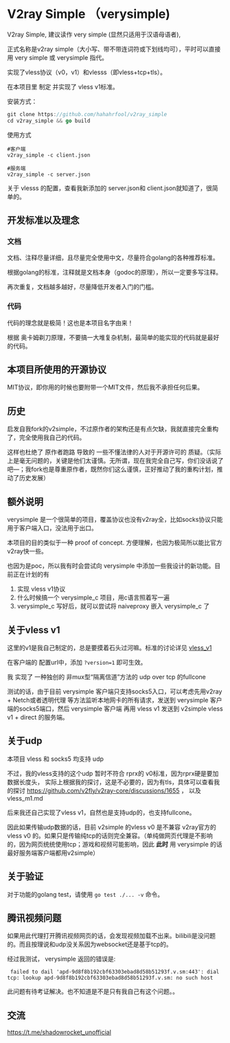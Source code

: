 # V2ray Simple （verysimple)

V2ray Simple,  建议读作 very simple (显然只适用于汉语母语者), 

正式名称是v2ray simple（大小写、带不带连词符或下划线均可），平时可以直接用 very simple 或 verysimple 指代。

实现了vless协议（v0，v1）和vlesss（即vless+tcp+tls）。

在本项目里 制定 并实现了 vless v1标准。


安装方式：

```go
git clone https://github.com/hahahrfool/v2ray_simple
cd v2ray_simple && go build
```

使用方式

```
#客户端
v2ray_simple -c client.json

#服务端
v2ray_simple -c server.json
```

关于 vlesss 的配置，查看我新添加的 server.json和 client.json就知道了，很简单的。

## 开发标准以及理念

### 文档

文档、注释尽量详细，且尽量完全使用中文，尽量符合golang的各种推荐标准。

根据golang的标准，注释就是文档本身（godoc的原理），所以一定要多写注释。

再次重复，文档越多越好，尽量降低开发者入门的门槛。

### 代码

代码的理念就是极简！这也是本项目名字由来！

根据 奥卡姆剃刀原理，不要搞一大堆复杂机制，最简单的能实现的代码就是最好的代码。


## 本项目所使用的开源协议

MIT协议，即你用的时候也要附带一个MIT文件，然后我不承担任何后果。

## 历史

启发自我fork的v2simple，不过原作者的架构还是有点欠缺，我就直接完全重构了，完全使用我自己的代码。

这样也杜绝了 原作者跑路 导致的 一些不懂法律的人对于开源许可的 质疑。（实际上是毫无问题的，关键是他们太谨慎。无所谓，现在我完全自己写，你们没话说了吧—；我fork也是尊重原作者，既然你们这么谨慎，正好推动了我的重构计划，推动了历史发展）
## 额外说明

verysimple 是一个很简单的项目，覆盖协议也没有v2ray全，比如socks协议只能用于客户端入口，没法用于出口。

本项目的目的类似于一种 proof of concept. 方便理解，也因为极简所以能比官方v2ray快一些。

也因为是poc，所以我有时会尝试向 verysimple 中添加一些我设计的新功能。目前正在计划的有

1. 实现 vless v1协议
2. 什么时候搞一个 verysimple_c 项目，用c语言照着写一遍
3. verysimple_c 写好后，就可以尝试将 naiveproxy 嵌入 verysimple_c 了

## 关于vless v1

这里的v1是我自己制定的，总是要摸着石头过河嘛。标准的讨论详见 [vless_v1](vless_v1.md)

在客户端的 配置url中，添加 `?version=1` 即可生效。

我 实现了 一种独创的 非mux型“隔离信道”方法的 udp over tcp 的fullcone

测试的话，由于目前 verysimple 客户端只支持socks5入口，可以考虑先用v2ray + Netch或者透明代理 等方法监听本地网卡的所有请求，发送到 verysimple 客户端的socks5端口，然后 verysimple 客户端 再用 vless v1 发送到 v2simple vless v1 + direct 的服务端。



## 关于udp

本项目 vless 和 socks5 均支持 udp

不过，我的vless支持的这个udp 暂时不符合 rprx的 v0标准，因为rprx硬是要加数据长度头，
实际上根据我的探讨，这是不必要的，因为有tls，具体可以查看我的探讨 https://github.com/v2fly/v2ray-core/discussions/1655 ， 以及 vless_m1.md

后来我还自己实现了vless v1，自然也是支持udp的，也支持fullcone。

因此如果传输udp数据的话，目前 v2simple 的vless v0 是不兼容 v2ray官方的 vless v0 的。如果只是传输纯tcp的话则完全兼容。（单纯做网页代理是不影响的，因为网页统统使用tcp；游戏和视频可能影响，因此 **此时** 用 verysimple 的话最好服务端客户端都用v2simple）


## 关于验证

对于功能的golang test，请使用 `go test ./... -v` 命令。


## 腾讯视频问题
如果用此代理打开腾讯视频网页的话，会发现视频加载不出来。bilibili是没问题的。而且按理说和udp没关系因为websocket还是基于tcp的。

经过我测试， verysimple 返回的错误是:
```
 failed to dail 'apd-9d8f8b192cbf63303ebad8d58b51293f.v.sm:443': dial tcp: lookup apd-9d8f8b192cbf63303ebad8d58b51293f.v.sm: no such host
```

此问题有待考证解决。也不知道是不是只有我自己有这个问题。。


## 交流

https://t.me/shadowrocket_unofficial
